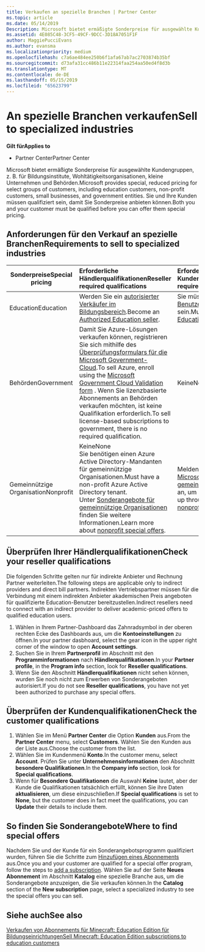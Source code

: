 ```yaml
---
title: Verkaufen an spezielle Branchen | Partner Center
ms.topic: article
ms.date: 05/14/2019
Description: Microsoft bietet ermäßigte Sonderpreise für ausgewählte Kundengruppen, z. B. für Bildungsinstitute, Wohltätigkeitsorganisationen, kleine Unternehmen und Behörden.
ms.assetid: 4E085C48-3CF5-49CF-9DCC-3D18A7051F1F
author: MaggiePucciEvans
ms.author: evansma
ms.localizationpriority: medium
ms.openlocfilehash: c7a6ae484ee250b6f1afa67ab7ac2703874b35bf
ms.sourcegitcommit: d73afa31cc486b11e22314faa254aa50ed4f8d3b
ms.translationtype: MT
ms.contentlocale: de-DE
ms.lasthandoff: 05/15/2019
ms.locfileid: "65623799"
---
```

# <a name="sell-to-specialized-industries"></a><span data-ttu-id="3a4c1-103">An spezielle Branchen verkaufen</span><span class="sxs-lookup"><span data-stu-id="3a4c1-103">Sell to specialized industries</span></span>

<span data-ttu-id="3a4c1-104">**Gilt für**</span><span class="sxs-lookup"><span data-stu-id="3a4c1-104">**Applies to**</span></span>

-  <span data-ttu-id="3a4c1-105">Partner Center</span><span class="sxs-lookup"><span data-stu-id="3a4c1-105">Partner Center</span></span>

<span data-ttu-id="3a4c1-106">Microsoft bietet ermäßigte Sonderpreise für ausgewählte Kundengruppen, z. B. für Bildungsinstitute, Wohltätigkeitsorganisationen, kleine Unternehmen und Behörden.</span><span class="sxs-lookup"><span data-stu-id="3a4c1-106">Microsoft provides special, reduced pricing for select groups of customers, including education customers, non-profit customers, small businesses, and government entities.</span></span> <span data-ttu-id="3a4c1-107">Sie und Ihre Kunden müssen qualifiziert sein, damit Sie Sonderpreise anbieten können.</span><span class="sxs-lookup"><span data-stu-id="3a4c1-107">Both you and your customer must be qualified before you can offer them special pricing.</span></span> 

## <a name="requirements-to-sell-to-specialized-industries"></a><span data-ttu-id="3a4c1-108">Anforderungen für den Verkauf an spezielle Branchen</span><span class="sxs-lookup"><span data-stu-id="3a4c1-108">Requirements to sell to specialized industries</span></span>

|<span data-ttu-id="3a4c1-109">**Sonderpreise**</span><span class="sxs-lookup"><span data-stu-id="3a4c1-109">**Special pricing**</span></span>   |<span data-ttu-id="3a4c1-110">**Erforderliche Händlerqualifikationen**</span><span class="sxs-lookup"><span data-stu-id="3a4c1-110">**Reseller required qualifications**</span></span>   |<span data-ttu-id="3a4c1-111">**Erforderliche Kundenqualifikationen**</span><span class="sxs-lookup"><span data-stu-id="3a4c1-111">**Customer required qualifications**</span></span>   |
|----------------------------|:---------------------------------|:------------------------------------------|
|<span data-ttu-id="3a4c1-112">Education</span><span class="sxs-lookup"><span data-stu-id="3a4c1-112">Education</span></span>   |<span data-ttu-id="3a4c1-113">Werden Sie ein [autorisierter Verkäufer im Bildungsbereich](https://www.mepn.com).</span><span class="sxs-lookup"><span data-stu-id="3a4c1-113">Become an [Authorized Education seller](https://www.mepn.com).</span></span>   | <span data-ttu-id="3a4c1-114">Sie müssen ein [qualifizierter Benutzer von Bildungsangeboten](https://www.microsoftvolumelicensing.com/DocumentSearch.aspx?Mode=3&DocumentTypeId=7) sein.</span><span class="sxs-lookup"><span data-stu-id="3a4c1-114">Must be a [Qualified Education User](https://www.microsoftvolumelicensing.com/DocumentSearch.aspx?Mode=3&DocumentTypeId=7).</span></span>   |
|<span data-ttu-id="3a4c1-115">Behörden</span><span class="sxs-lookup"><span data-stu-id="3a4c1-115">Government</span></span>   |<span data-ttu-id="3a4c1-116">Damit Sie Azure-Lösungen verkaufen können, registrieren Sie sich mithilfe des [Überprüfungsformulars für die Microsoft Government-Cloud](https://azuregov.microsoft.com/csp).</span><span class="sxs-lookup"><span data-stu-id="3a4c1-116">To sell Azure, enroll using the [Microsoft Government Cloud Validation form](https://azuregov.microsoft.com/csp) .</span></span> <span data-ttu-id="3a4c1-117">Wenn Sie lizenzbasierte Abonnements an Behörden verkaufen möchten, ist keine Qualifikation erforderlich.</span><span class="sxs-lookup"><span data-stu-id="3a4c1-117">To sell license-based subscriptions to government, there is no required qualification.</span></span>|   <span data-ttu-id="3a4c1-118">Keine</span><span class="sxs-lookup"><span data-stu-id="3a4c1-118">None</span></span>|
|<span data-ttu-id="3a4c1-119">Gemeinnützige Organisation</span><span class="sxs-lookup"><span data-stu-id="3a4c1-119">Nonprofit</span></span>  |<span data-ttu-id="3a4c1-120">Keine</span><span class="sxs-lookup"><span data-stu-id="3a4c1-120">None</span></span><br><span data-ttu-id="3a4c1-121">Sie benötigen einen Azure Active Directory-Mandanten für gemeinnützige Organisationen.</span><span class="sxs-lookup"><span data-stu-id="3a4c1-121">Must have a non-profit Azure Active Directory tenant.</span></span><br><span data-ttu-id="3a4c1-122">Unter [Sonderangebote für gemeinnützige Organisationen](https://assetsprod.microsoft.com/mpn/en-us/nonprofit-skus-in-csp-faq.pdf) finden Sie weitere Informationen.</span><span class="sxs-lookup"><span data-stu-id="3a4c1-122">Learn more about [nonprofit special offers](https://assetsprod.microsoft.com/mpn/en-us/nonprofit-skus-in-csp-faq.pdf).</span></span>   |<span data-ttu-id="3a4c1-123">Melden Sie sich über das [Microsoft-Programm für gemeinnützige Organisationen](https://nonprofit.microsoft.com/#/register) an, um sich zu qualifizieren.</span><span class="sxs-lookup"><span data-stu-id="3a4c1-123">Sign up through the [Microsoft nonprofit program](https://nonprofit.microsoft.com/#/register) to be eligible.</span></span>   |


## <a name="check-your-reseller-qualifications"></a><span data-ttu-id="3a4c1-124">Überprüfen Ihrer Händlerqualifikationen</span><span class="sxs-lookup"><span data-stu-id="3a4c1-124">Check your reseller qualifications</span></span>

<span data-ttu-id="3a4c1-125">Die folgenden Schritte gelten nur für indirekte Anbieter und Rechnung Partner weiterleiten.</span><span class="sxs-lookup"><span data-stu-id="3a4c1-125">The following steps are applicable only to indirect providers and direct bill partners.</span></span> <span data-ttu-id="3a4c1-126">Indirekten Vertriebspartner müssen für die Verbindung mit einem indirekten Anbieter akademischen Preis angeboten für qualifizierte Education-Benutzer bereitzustellen.</span><span class="sxs-lookup"><span data-stu-id="3a4c1-126">Indirect resellers need to connect with an indirect provider to deliver academic-priced offers to qualified education users.</span></span> 

1.  <span data-ttu-id="3a4c1-127">Wählen in Ihrem Partner-Dashboard das Zahnradsymbol in der oberen rechten Ecke des Dashboards aus, um die **Kontoeinstellungen** zu öffnen.</span><span class="sxs-lookup"><span data-stu-id="3a4c1-127">In your partner dasbhoard, select the gear icon in the upper right corner of the window to open **Account settings**.</span></span>
2.  <span data-ttu-id="3a4c1-128">Suchen Sie in Ihrem **Partnerprofil** im Abschnitt mit den **Programminformationen** nach **Händlerqualifikationen**.</span><span class="sxs-lookup"><span data-stu-id="3a4c1-128">In your **Partner profile**, in the **Program info** section, look for **Reseller qualifications**.</span></span>
3.  <span data-ttu-id="3a4c1-129">Wenn Sie den Abschnitt **Händlerqualifikationen** nicht sehen können, wurden Sie noch nicht zum Erwerben von Sonderangeboten autorisiert.</span><span class="sxs-lookup"><span data-stu-id="3a4c1-129">If you do not see **Reseller qualifications**, you have not yet been authorized to purchase any special offers.</span></span>

## <a name="check-the-customer-qualifications"></a><span data-ttu-id="3a4c1-130">Überprüfen der Kundenqualifikationen</span><span class="sxs-lookup"><span data-stu-id="3a4c1-130">Check the customer qualifications</span></span>

1.  <span data-ttu-id="3a4c1-131">Wählen Sie im Menü **Partner Center** die Option **Kunden** aus.</span><span class="sxs-lookup"><span data-stu-id="3a4c1-131">From the **Partner Center** menu, select **Customers**.</span></span> <span data-ttu-id="3a4c1-132">Wählen Sie den Kunden aus der Liste aus.</span><span class="sxs-lookup"><span data-stu-id="3a4c1-132">Choose the customer from the list.</span></span>
2.  <span data-ttu-id="3a4c1-133">Wählen Sie im Kundenmenü **Konto**.</span><span class="sxs-lookup"><span data-stu-id="3a4c1-133">In the customer menu, select **Account**.</span></span> <span data-ttu-id="3a4c1-134">Prüfen Sie unter **Unternehmensinformationen** den Abschnitt **besondere Qualifikationen**.</span><span class="sxs-lookup"><span data-stu-id="3a4c1-134">In the **Company info** section, look for **Special qualifications**.</span></span>
3.  <span data-ttu-id="3a4c1-135">Wenn für **Besondere Qualifikationen** die Auswahl **Keine** lautet, aber der Kunde die Qualifikationen tatsächlich erfüllt, können Sie ihre Daten **aktualisieren**, um diese einzuschließen.</span><span class="sxs-lookup"><span data-stu-id="3a4c1-135">If **Special qualifications** is set to **None**, but the customer does in fact meet the qualifications, you can **Update** their details to include them.</span></span>

## <a name="where-to-find-special-offers"></a><span data-ttu-id="3a4c1-136">So finden Sie Sonderangebote</span><span class="sxs-lookup"><span data-stu-id="3a4c1-136">Where to find special offers</span></span>

<span data-ttu-id="3a4c1-137">Nachdem Sie und der Kunde für ein Sonderangebotsprogramm qualifiziert wurden, führen Sie die Schritte zum [Hinzufügen eines Abonnements](create-a-new-subscription.md) aus.</span><span class="sxs-lookup"><span data-stu-id="3a4c1-137">Once you and your customer are qualified for a special offer program, follow the steps to [add a subscription](create-a-new-subscription.md).</span></span> <span data-ttu-id="3a4c1-138">Wählen Sie auf der Seite **Neues Abonnement** im Abschnitt **Katalog** eine spezielle Branche aus, um die Sonderangebote anzuzeigen, die Sie verkaufen können.</span><span class="sxs-lookup"><span data-stu-id="3a4c1-138">In the **Catalog** section of the **New subscription** page, select a specialized industry to see the special offers you can sell.</span></span>

## <a name="see-also"></a><span data-ttu-id="3a4c1-139">Siehe auch</span><span class="sxs-lookup"><span data-stu-id="3a4c1-139">See also</span></span>

[<span data-ttu-id="3a4c1-140">Verkaufen von Abonnements für Minecraft: Education Edition für Bildungseinrichtungen</span><span class="sxs-lookup"><span data-stu-id="3a4c1-140">Sell Minecraft: Education Edition subscriptions to education customers</span></span>](minecraft-subscriptions.md)


 

 

 



